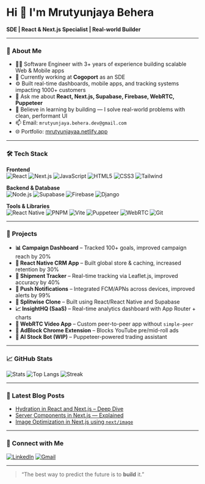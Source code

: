 # Hi 👋 I'm Mrutyunjaya Behera

**SDE | React & Next.js Specialist | Real-world Builder**

---

### 🧠 About Me

- 👨‍💻 Software Engineer with 3+ years of experience building scalable Web & Mobile apps  
- 🔭 Currently working at **Cogoport** as an SDE  
- ⚙️ Built real-time dashboards, mobile apps, and tracking systems impacting 1000+ customers  
- 💬 Ask me about **React, Next.js, Supabase, Firebase, WebRTC, Puppeteer**  
- 🧠 Believe in learning by building — I solve real-world problems with clean, performant UI  
- 📫 Email: `mrutyunjaya.behera.dev@gmail.com`  
- 🌐 Portfolio: [mrutyunjayaa.netlify.app](https://mrutyunjayaa.netlify.app/)  

---

### 🛠️ Tech Stack

**Frontend**  
![React](https://img.shields.io/badge/React-20232A?style=for-the-badge&logo=react&logoColor=61DAFB)
![Next.js](https://img.shields.io/badge/Next.js-000000?style=for-the-badge&logo=next.js&logoColor=white)
![JavaScript](https://img.shields.io/badge/JavaScript-F7DF1E?style=for-the-badge&logo=javascript&logoColor=black)
![HTML5](https://img.shields.io/badge/HTML5-E34F26?style=for-the-badge&logo=html5&logoColor=white)
![CSS3](https://img.shields.io/badge/CSS3-1572B6?style=for-the-badge&logo=css3&logoColor=white)
![Tailwind](https://img.shields.io/badge/TailwindCSS-38B2AC?style=for-the-badge&logo=tailwind-css&logoColor=white)

**Backend & Database**  
![Node.js](https://img.shields.io/badge/Node.js-339933?style=for-the-badge&logo=node.js&logoColor=white)
![Supabase](https://img.shields.io/badge/Supabase-3ECF8E?style=for-the-badge&logo=supabase&logoColor=white)
![Firebase](https://img.shields.io/badge/Firebase-FFCA28?style=for-the-badge&logo=firebase&logoColor=black)
![Django](https://img.shields.io/badge/Django-092E20?style=for-the-badge&logo=django&logoColor=white)

**Tools & Libraries**  
![React Native](https://img.shields.io/badge/React_Native-20232A?style=for-the-badge&logo=react&logoColor=61DAFB)
![PNPM](https://img.shields.io/badge/PNPM-F69220?style=for-the-badge&logo=pnpm&logoColor=black)
![Vite](https://img.shields.io/badge/Vite-646CFF?style=for-the-badge&logo=vite&logoColor=white)
![Puppeteer](https://img.shields.io/badge/Puppeteer-40B5A4?style=for-the-badge&logo=puppeteer&logoColor=white)
![WebRTC](https://img.shields.io/badge/WebRTC-333333?style=for-the-badge&logo=webrtc&logoColor=white)
![Git](https://img.shields.io/badge/Git-F05032?style=for-the-badge&logo=git&logoColor=white)

---

### 🚀 Projects

- **📊 Campaign Dashboard** – Tracked 100+ goals, improved campaign reach by 20%  
- **📱 React Native CRM App** – Built global store & caching, increased retention by 30%  
- **🚢 Shipment Tracker** – Real-time tracking via Leaflet.js, improved accuracy by 40%  
- **💬 Push Notifications** – Integrated FCM/APNs across devices, improved alerts by 99%  
- **🧠 Splitwise Clone** – Built using React/React Native and Supabase  
- **📈 InsightHQ (SaaS)** – Real-time analytics dashboard with App Router + charts  
- **🎥 WebRTC Video App** – Custom peer-to-peer app without `simple-peer`  
- **🧪 AdBlock Chrome Extension** – Blocks YouTube pre/mid-roll ads  
- **🤖 AI Stock Bot (WIP)** – Puppeteer-powered trading assistant  

---

### 📈 GitHub Stats

![Stats](https://github-readme-stats.vercel.app/api?username=MrutyunjayaBehera&show_icons=true&theme=radical)
![Top Langs](https://github-readme-stats.vercel.app/api/top-langs/?username=MrutyunjayaBehera&layout=compact&theme=radical)
![Streak](https://github-readme-streak-stats.herokuapp.com/?user=MrutyunjayaBehera&theme=radical)

---

### 📝 Latest Blog Posts

- [Hydration in React and Next.js – Deep Dive](https://medium.com/@mrutyunjayaa/hydration-in-next-js-why-it-breaks-and-how-to-fix-it-professionally-xxxx)  
- [Server Components in Next.js — Explained](https://medium.com/@mrutyunjayaa/server-components-nextjs-guide-xxxx)  
- [Image Optimization in Next.js using `next/image`](https://medium.com/@mrutyunjayaa/image-optimization-nextjs-xxxx)  

---

### 🤝 Connect with Me

[![LinkedIn](https://img.shields.io/badge/LinkedIn-blue?logo=linkedin&logoColor=white)](https://linkedin.com/in/mrutyunjaya-behera-07172b1a6)
[![Gmail](https://img.shields.io/badge/Gmail-red?logo=gmail&logoColor=white)](mailto:mrutyunjaya.9029@gmail.com)

---

> “The best way to predict the future is to **build** it.”
